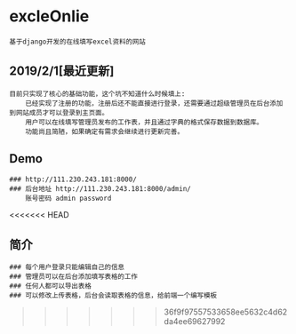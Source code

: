 # excleOnlie
	基于django开发的在线填写excel资料的网站

## 2019/2/1[最近更新]

	目前只实现了核心的基础功能，这个坑不知道什么时候填上:
		已经实现了注册的功能，注册后还不能直接进行登录，还需要通过超级管理员在后台添加到网站成员才可以登录到主页面。
		用户可以在线填写管理员发布的工作表，并且通过字典的格式保存数据到数据库。
		功能尚且简陋，如果确定有需求会继续进行更新完善。
		
## Demo
	### http://111.230.243.181:8000/
	### 后台地址 http://111.230.243.181:8000/admin/     
		账号密码 admin password
	
<<<<<<< HEAD
## 简介
	### 每个用户登录只能编辑自己的信息
	### 管理员可以在后台添加填写表格的工作
	### 任何人都可以导出表格
	### 可以修改上传表格，后台会读取表格的信息，给前端一个编写模板
	
	
>>>>>>> 36f9f97557533658ee5632c4d62da4ee69627992
